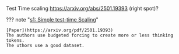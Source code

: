 Test Time scaling https://arxiv.org/abs/2501.19393 (right spot)? 

??? note "[s1: Simple test-time Scaling](https://github.com/simplescaling/s1)"

    [Paper](https://arxiv.org/pdf/2501.19393)
    The authors use budgeted forcing to create more or less thinking tokens. 
    The uthors use a good dataset. 
